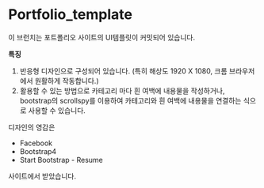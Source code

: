 # Portfolio_template

이 브런치는 포트폴리오 사이트의 UI템플릿이 커밋되어 있습니다.

**특징**

 1.  반응형 디자인으로 구성되어 있습니다.
	  (특히 해상도 1920 X 1080, 크롬 브라우저에서 원활하게 작동합니다.)
2. 활용할 수 있는 방법으로 카테고리 마다 흰 여백에 내용물을 작성하거나,
     bootstrap의 scrollspy를 이용하여 카테고리와 흰 여백에 내용물을 연결하는 식으로 사용할 수 있습니다.

디자인의 영감은
 - Facebook
 - Bootstrap4
 - Start Bootstrap - Resume
 
사이트에서 받았습니다. 
